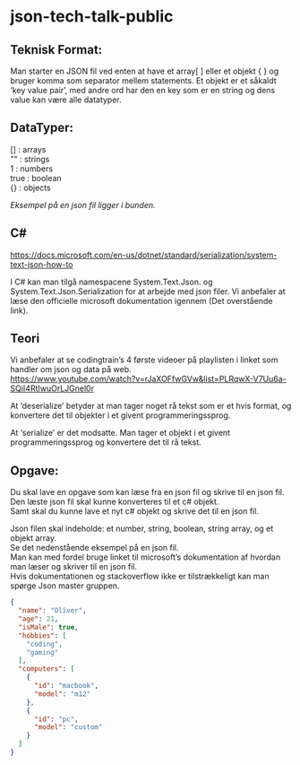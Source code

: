 # json-tech-talk-public

## Teknisk Format:
Man starter en JSON fil ved enten at have et array[ ] eller et objekt { } og bruger komma som separator mellem statements. Et objekt er et såkaldt ‘key value pair’, med andre ord har den en key som er en string og dens value kan være alle datatyper.

## DataTyper:
[] : arrays  
"" : strings  
1 : numbers  
true : boolean  
{} : objects

_Eksempel på en json fil ligger i bunden._

## C#
https://docs.microsoft.com/en-us/dotnet/standard/serialization/system-text-json-how-to

I C# kan man tilgå namespacene System.Text.Json. og System.Text.Json.Serialization for at arbejde med json filer. Vi anbefaler at læse den officielle microsoft dokumentation igennem (Det overstående link). 

## Teori
Vi anbefaler at se codingtrain’s 4 første videoer på playlisten i linket som handler om json og data på web.  
https://www.youtube.com/watch?v=rJaXOFfwGVw&list=PLRqwX-V7Uu6a-SQiI4RtIwuOrLJGnel0r

At ‘deserialize’ betyder at man tager noget rå tekst som er et hvis format, og konvertere det til objekter i et givent programmeringssprog. 

At ‘serialize’ er det modsatte. Man tager et objekt i et givent programmeringssprog og konvertere det til rå tekst.

## Opgave:
Du skal lave en opgave som kan læse fra en json fil og skrive til en json fil.  
Den læste json fil skal kunne konverteres til et c# objekt.  
Samt skal du kunne lave et nyt c# objekt og skrive det til en json fil.  

Json filen skal indeholde: et number, string, boolean, string array, og et objekt array.  
Se det nedenstående eksempel på en json fil.  
Man kan med fordel bruge linket til microsoft’s dokumentation af hvordan man læser og skriver til en json fil.  
Hvis dokumentationen og stackoverflow ikke er tilstrækkeligt kan man spørge Json master gruppen.  

```json
{
  "name": "Oliver",
  "age": 21,
  "isMale": true,
  "hobbies": [
    "coding",
    "gaming"
  ],
  "computers": [
    {
      "id": "macbook",
      "model": "m12"
    },
    {
      "id": "pc",
      "model": "custom"
    }
  ]
}
```
